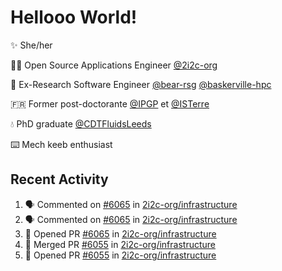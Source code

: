 # Hellooo World!

✨ She/her

👩‍💻 Open Source Applications Engineer [@2i2c-org](https://2i2c.org/)

🐻 Ex-Research Software Engineer [@bear-rsg](https://github.com/bear-rsg) [@baskerville-hpc](https://github.com/baskerville-hpc) 

🇫🇷 Former post-doctorante [@IPGP](https://github.com/IPGP) et [@ISTerre](https://www.isterre.fr/) 

💧 PhD graduate [@CDTFluidsLeeds](https://fluid-dynamics.leeds.ac.uk/) 

⌨️ Mech keeb enthusiast 

## Recent Activity 

<!--START_SECTION:activity-->
1. 🗣 Commented on [#6065](https://github.com/2i2c-org/infrastructure/pull/6065#issuecomment-2886453479) in [2i2c-org/infrastructure](https://github.com/2i2c-org/infrastructure)
2. 🗣 Commented on [#6065](https://github.com/2i2c-org/infrastructure/pull/6065#issuecomment-2886412999) in [2i2c-org/infrastructure](https://github.com/2i2c-org/infrastructure)
3. 💪 Opened PR [#6065](https://github.com/2i2c-org/infrastructure/pull/6065) in [2i2c-org/infrastructure](https://github.com/2i2c-org/infrastructure)
4. 🎉 Merged PR [#6055](https://github.com/2i2c-org/infrastructure/pull/6055) in [2i2c-org/infrastructure](https://github.com/2i2c-org/infrastructure)
5. 💪 Opened PR [#6055](https://github.com/2i2c-org/infrastructure/pull/6055) in [2i2c-org/infrastructure](https://github.com/2i2c-org/infrastructure)
<!--END_SECTION:activity-->
